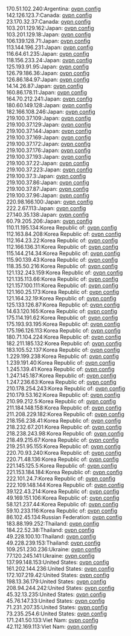 170.51.102.240:Argentina: [ovpn config](vpn/170_51_102_240.ovpn)  
142.126.123.7:Canada: [ovpn config](vpn/142_126_123_7.ovpn)  
23.170.32.37:Canada: [ovpn config](vpn/23_170_32_37.ovpn)  
103.201.129.162:Japan: [ovpn config](vpn/103_201_129_162.ovpn)  
103.201.129.18:Japan: [ovpn config](vpn/103_201_129_18.ovpn)  
106.139.128.71:Japan: [ovpn config](vpn/106_139_128_71.ovpn)  
113.144.196.231:Japan: [ovpn config](vpn/113_144_196_231.ovpn)  
116.64.61.235:Japan: [ovpn config](vpn/116_64_61_235.ovpn)  
118.156.233.24:Japan: [ovpn config](vpn/118_156_233_24.ovpn)  
125.193.91.95:Japan: [ovpn config](vpn/125_193_91_95.ovpn)  
126.79.186.36:Japan: [ovpn config](vpn/126_79_186_36.ovpn)  
126.86.184.97:Japan: [ovpn config](vpn/126_86_184_97.ovpn)  
14.14.26.87:Japan: [ovpn config](vpn/14_14_26_87.ovpn)  
160.86.178.11:Japan: [ovpn config](vpn/160_86_178_11.ovpn)  
164.70.212.241:Japan: [ovpn config](vpn/164_70_212_241.ovpn)  
180.60.149.128:Japan: [ovpn config](vpn/180_60_149_128.ovpn)  
182.166.108.246:Japan: [ovpn config](vpn/182_166_108_246.ovpn)  
219.100.37.109:Japan: [ovpn config](vpn/219_100_37_109.ovpn)  
219.100.37.129:Japan: [ovpn config](vpn/219_100_37_129.ovpn)  
219.100.37.144:Japan: [ovpn config](vpn/219_100_37_144.ovpn)  
219.100.37.169:Japan: [ovpn config](vpn/219_100_37_169.ovpn)  
219.100.37.172:Japan: [ovpn config](vpn/219_100_37_172.ovpn)  
219.100.37.176:Japan: [ovpn config](vpn/219_100_37_176.ovpn)  
219.100.37.193:Japan: [ovpn config](vpn/219_100_37_193.ovpn)  
219.100.37.22:Japan: [ovpn config](vpn/219_100_37_22.ovpn)  
219.100.37.223:Japan: [ovpn config](vpn/219_100_37_223.ovpn)  
219.100.37.3:Japan: [ovpn config](vpn/219_100_37_3.ovpn)  
219.100.37.86:Japan: [ovpn config](vpn/219_100_37_86.ovpn)  
219.100.37.87:Japan: [ovpn config](vpn/219_100_37_87.ovpn)  
219.100.37.96:Japan: [ovpn config](vpn/219_100_37_96.ovpn)  
220.98.166.100:Japan: [ovpn config](vpn/220_98_166_100.ovpn)  
222.2.67.113:Japan: [ovpn config](vpn/222_2_67_113.ovpn)  
27.140.35.138:Japan: [ovpn config](vpn/27_140_35_138.ovpn)  
60.79.205.206:Japan: [ovpn config](vpn/60_79_205_206.ovpn)  
110.11.195.134:Korea Republic of: [ovpn config](vpn/110_11_195_134.ovpn)  
112.163.84.208:Korea Republic of: [ovpn config](vpn/112_163_84_208.ovpn)  
112.164.23.22:Korea Republic of: [ovpn config](vpn/112_164_23_22.ovpn)  
112.166.136.31:Korea Republic of: [ovpn config](vpn/112_166_136_31.ovpn)  
115.144.214.34:Korea Republic of: [ovpn config](vpn/115_144_214_34.ovpn)  
115.90.139.43:Korea Republic of: [ovpn config](vpn/115_90_139_43.ovpn)  
118.35.50.216:Korea Republic of: [ovpn config](vpn/118_35_50_216.ovpn)  
121.132.243.159:Korea Republic of: [ovpn config](vpn/121_132_243_159.ovpn)  
121.135.113.66:Korea Republic of: [ovpn config](vpn/121_135_113_66.ovpn)  
121.157.100.111:Korea Republic of: [ovpn config](vpn/121_157_100_111.ovpn)  
121.160.25.173:Korea Republic of: [ovpn config](vpn/121_160_25_173.ovpn)  
121.164.32.19:Korea Republic of: [ovpn config](vpn/121_164_32_19.ovpn)  
125.133.126.87:Korea Republic of: [ovpn config](vpn/125_133_126_87.ovpn)  
14.63.120.165:Korea Republic of: [ovpn config](vpn/14_63_120_165.ovpn)  
175.114.191.62:Korea Republic of: [ovpn config](vpn/175_114_191_62.ovpn)  
175.193.93.195:Korea Republic of: [ovpn config](vpn/175_193_93_195.ovpn)  
175.196.126.113:Korea Republic of: [ovpn config](vpn/175_196_126_113.ovpn)  
180.71.104.224:Korea Republic of: [ovpn config](vpn/180_71_104_224.ovpn)  
182.211.185.132:Korea Republic of: [ovpn config](vpn/182_211_185_132.ovpn)  
183.105.52.137:Korea Republic of: [ovpn config](vpn/183_105_52_137.ovpn)  
1.229.199.238:Korea Republic of: [ovpn config](vpn/1_229_199_238.ovpn)  
1.239.191.40:Korea Republic of: [ovpn config](vpn/1_239_191_40.ovpn)  
1.245.139.41:Korea Republic of: [ovpn config](vpn/1_245_139_41.ovpn)  
1.247.145.187:Korea Republic of: [ovpn config](vpn/1_247_145_187.ovpn)  
1.247.236.63:Korea Republic of: [ovpn config](vpn/1_247_236_63.ovpn)  
210.178.254.243:Korea Republic of: [ovpn config](vpn/210_178_254_243.ovpn)  
210.179.53.162:Korea Republic of: [ovpn config](vpn/210_179_53_162.ovpn)  
210.99.212.5:Korea Republic of: [ovpn config](vpn/210_99_212_5.ovpn)  
211.184.148.158:Korea Republic of: [ovpn config](vpn/211_184_148_158.ovpn)  
211.208.229.182:Korea Republic of: [ovpn config](vpn/211_208_229_182.ovpn)  
218.156.238.41:Korea Republic of: [ovpn config](vpn/218_156_238_41.ovpn)  
218.232.67.201:Korea Republic of: [ovpn config](vpn/218_232_67_201.ovpn)  
218.238.243.98:Korea Republic of: [ovpn config](vpn/218_238_243_98.ovpn)  
218.49.215.67:Korea Republic of: [ovpn config](vpn/218_49_215_67.ovpn)  
219.251.95.155:Korea Republic of: [ovpn config](vpn/219_251_95_155.ovpn)  
220.70.93.240:Korea Republic of: [ovpn config](vpn/220_70_93_240.ovpn)  
220.71.48.136:Korea Republic of: [ovpn config](vpn/220_71_48_136.ovpn)  
221.145.125.5:Korea Republic of: [ovpn config](vpn/221_145_125_5.ovpn)  
221.153.184.184:Korea Republic of: [ovpn config](vpn/221_153_184_184.ovpn)  
222.101.24.7:Korea Republic of: [ovpn config](vpn/222_101_24_7.ovpn)  
222.109.148.144:Korea Republic of: [ovpn config](vpn/222_109_148_144.ovpn)  
39.122.43.214:Korea Republic of: [ovpn config](vpn/39_122_43_214.ovpn)  
49.169.151.106:Korea Republic of: [ovpn config](vpn/49_169_151_106.ovpn)  
58.121.237.44:Korea Republic of: [ovpn config](vpn/58_121_237_44.ovpn)  
59.10.233.116:Korea Republic of: [ovpn config](vpn/59_10_233_116.ovpn)  
86.102.45.134:Russian Federation: [ovpn config](vpn/86_102_45_134.ovpn)  
183.88.199.252:Thailand: [ovpn config](vpn/183_88_199_252.ovpn)  
184.22.52.38:Thailand: [ovpn config](vpn/184_22_52_38.ovpn)  
49.228.100.10:Thailand: [ovpn config](vpn/49_228_100_10.ovpn)  
49.228.239.153:Thailand: [ovpn config](vpn/49_228_239_153.ovpn)  
109.251.230.236:Ukraine: [ovpn config](vpn/109_251_230_236.ovpn)  
77.120.245.141:Ukraine: [ovpn config](vpn/77_120_245_141.ovpn)  
137.99.148.153:United States: [ovpn config](vpn/137_99_148_153.ovpn)  
161.202.144.236:United States: [ovpn config](vpn/161_202_144_236.ovpn)  
172.107.219.42:United States: [ovpn config](vpn/172_107_219_42.ovpn)  
198.13.36.179:United States: [ovpn config](vpn/198_13_36_179.ovpn)  
208.94.244.242:United States: [ovpn config](vpn/208_94_244_242.ovpn)  
45.32.13.235:United States: [ovpn config](vpn/45_32_13_235.ovpn)  
45.76.147.33:United States: [ovpn config](vpn/45_76_147_33.ovpn)  
71.231.207.35:United States: [ovpn config](vpn/71_231_207_35.ovpn)  
73.235.254.6:United States: [ovpn config](vpn/73_235_254_6.ovpn)  
171.241.50.133:Viet Nam: [ovpn config](vpn/171_241_50_133.ovpn)  
42.112.169.113:Viet Nam: [ovpn config](vpn/42_112_169_113.ovpn)  
